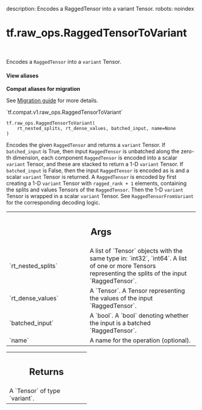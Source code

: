 description: Encodes a RaggedTensor into a variant Tensor.
robots: noindex

# tf.raw_ops.RaggedTensorToVariant

<!-- Insert buttons and diff -->

<table class="tfo-notebook-buttons tfo-api nocontent" align="left">

</table>



Encodes a `RaggedTensor` into a `variant` Tensor.

<section class="expandable">
  <h4 class="showalways">View aliases</h4>
  <p>
<b>Compat aliases for migration</b>
<p>See
<a href="https://www.tensorflow.org/guide/migrate">Migration guide</a> for
more details.</p>
<p>`tf.compat.v1.raw_ops.RaggedTensorToVariant`</p>
</p>
</section>

<pre class="devsite-click-to-copy prettyprint lang-py tfo-signature-link">
<code>tf.raw_ops.RaggedTensorToVariant(
    rt_nested_splits, rt_dense_values, batched_input, name=None
)
</code></pre>



<!-- Placeholder for "Used in" -->


Encodes the given `RaggedTensor` and returns a `variant` Tensor. If
`batched_input` is True, then input `RaggedTensor` is unbatched along the
zero-th dimension, each component `RaggedTensor` is encoded into a scalar
`variant` Tensor, and these are stacked to return a 1-D `variant` Tensor.
If `batched_input` is False, then the input `RaggedTensor` is encoded as is and
a scalar `variant` Tensor is returned. A `RaggedTensor` is encoded by first
creating a 1-D `variant` Tensor with `ragged_rank + 1` elements, containing the
splits and values Tensors of the `RaggedTensor`. Then the 1-D `variant` Tensor
is wrapped in a scalar `variant` Tensor. See `RaggedTensorFromVariant` for the
corresponding decoding logic.

<!-- Tabular view -->
 <table class="responsive fixed orange">
<colgroup><col width="214px"><col></colgroup>
<tr><th colspan="2"><h2 class="add-link">Args</h2></th></tr>

<tr>
<td>
`rt_nested_splits`
</td>
<td>
A list of `Tensor` objects with the same type in: `int32`, `int64`.
A list of one or more Tensors representing the splits of the input
`RaggedTensor`.
</td>
</tr><tr>
<td>
`rt_dense_values`
</td>
<td>
A `Tensor`.
A Tensor representing the values of the input `RaggedTensor`.
</td>
</tr><tr>
<td>
`batched_input`
</td>
<td>
A `bool`.
A `bool` denoting whether the input is a batched `RaggedTensor`.
</td>
</tr><tr>
<td>
`name`
</td>
<td>
A name for the operation (optional).
</td>
</tr>
</table>



<!-- Tabular view -->
 <table class="responsive fixed orange">
<colgroup><col width="214px"><col></colgroup>
<tr><th colspan="2"><h2 class="add-link">Returns</h2></th></tr>
<tr class="alt">
<td colspan="2">
A `Tensor` of type `variant`.
</td>
</tr>

</table>

